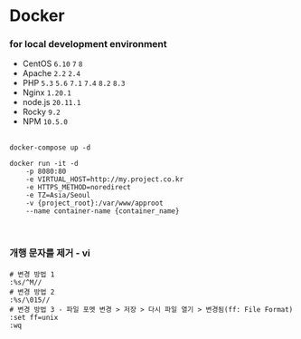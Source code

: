 # Docker

### for local development environment

* CentOS `6.10` `7` `8`
* Apache `2.2` `2.4`
* PHP `5.3` `5.6` `7.1` `7.4` `8.2` `8.3`
* Nginx `1.20.1`
* node.js `20.11.1`
* Rocky `9.2`
* NPM `10.5.0`
<br><br>

```
docker-compose up -d
```

```
docker run -it -d
    -p 8080:80
    -e VIRTUAL_HOST=http://my.project.co.kr
    -e HTTPS_METHOD=noredirect
    -e TZ=Asia/Seoul
    -v {project_root}:/var/www/approot
    --name container-name {container_name}
```

<br>

### 개행 문자를 제거 - vi
```
# 변경 방법 1
:%s/^M//
# 변경 방법 2
:%s/\015//
# 변경 방법 3 - 파일 포멧 변경 > 저장 > 다시 파일 열기 > 변경됨(ff: File Format)
:set ff=unix
:wq
```
